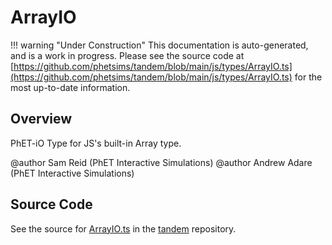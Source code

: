 # ArrayIO

!!! warning "Under Construction"
    This documentation is auto-generated, and is a work in progress. Please see the source code at
    [https://github.com/phetsims/tandem/blob/main/js/types/ArrayIO.ts](https://github.com/phetsims/tandem/blob/main/js/types/ArrayIO.ts) for the most up-to-date information.

## Overview

PhET-iO Type for JS's built-in Array type.

@author Sam Reid (PhET Interactive Simulations)
@author Andrew Adare (PhET Interactive Simulations)



## Source Code

See the source for [ArrayIO.ts](https://github.com/phetsims/tandem/blob/main/js/types/ArrayIO.ts) in the [tandem](https://github.com/phetsims/tandem) repository.

